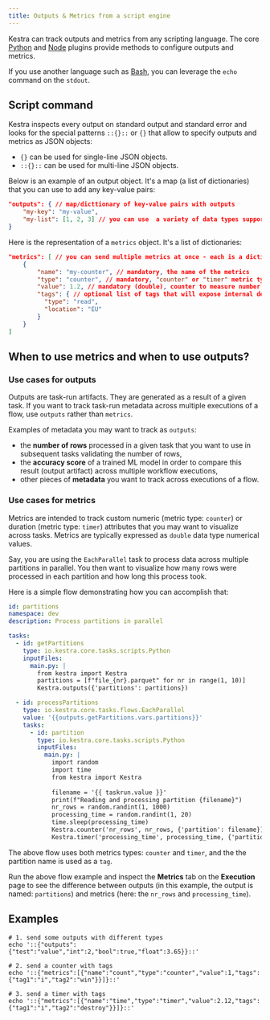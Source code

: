 ```yaml
---
title: Outputs & Metrics from a script engine
---
```


Kestra can track outputs and metrics from any scripting language. The core [Python](../../plugins/core/tasks/scripts/io.kestra.core.tasks.scripts.Python.md) and [Node](../../plugins/core/tasks/scripts/io.kestra.core.tasks.scripts.Node.md) plugins provide methods to configure outputs and metrics.

If you use another language such as [Bash](../../plugins/core/tasks/scripts/io.kestra.core.tasks.scripts.Bash.md), you can leverage the `echo` command on the `stdout`.

## Script command

Kestra inspects every output on standard output and standard error and looks for the special patterns `::{}::` or `{}` that allow to specify outputs and metrics as JSON objects:
- `{}` can be used for single-line JSON objects.
- `::{}::` can be used for multi-line JSON objects.

Below is an example of an output object. It's a map (a list of dictionaries) that you can use to add any key-value pairs:

```json
"outputs": { // map/dicttionary of key-value pairs with outputs
    "my-key": "my-value",
    "my-list": [1, 2, 3] // you can use  a variety of data types supported in a JSON request payload
}
```

Here is the representation of a `metrics` object. It's a list of dictionaries:
```json
"metrics": [ // you can send multiple metrics at once - each is a dictionary within a list
    {
        "name": "my-counter", // mandatory, the name of the metrics
        "type": "counter", // mandatory, "counter" or "timer" metric type
        "value": 1.2, // mandatory (double), counter to measure number of objects/rows/items processed in a given task, or duration in seconds for the timer metric
        "tags": { // optional list of tags that will expose internal details
          "type": "read",
          "location": "EU"
        }
    }
]
```

## When to use metrics and when to use outputs?

### Use cases for outputs

Outputs are task-run artifacts. They are generated as a result of a given task. If you want to track task-run metadata across multiple executions of a flow, use `outputs` rather than `metrics`. 

Examples of metadata you may want to track as `outputs`: 

- the **number of rows** processed in a given task that you want to use in subsequent tasks validating the number of rows, 
- the **accuracy score** of a trained ML model in order to compare this result (output artifact) across multiple workflow executions, 
- other pieces of **metadata** you want to track across executions of a flow.

### Use cases for metrics

Metrics are intended to track custom numeric (metric type: `counter`) or duration (metric type: `timer`) attributes that you may want to visualize across tasks. Metrics are typically expressed as `double` data type numerical values.

Say, you are using the `EachParallel` task to process data across multiple partitions in parallel. You then want to visualize how many rows were processed in each partition and how long this process took. 

Here is a simple flow demonstrating how you can accomplish that:

```yaml
id: partitions
namespace: dev
description: Process partitions in parallel

tasks:
  - id: getPartitions
    type: io.kestra.core.tasks.scripts.Python
    inputFiles:
      main.py: |
        from kestra import Kestra
        partitions = [f"file_{nr}.parquet" for nr in range(1, 10)]
        Kestra.outputs({'partitions': partitions})

  - id: processPartitions
    type: io.kestra.core.tasks.flows.EachParallel
    value: '{{outputs.getPartitions.vars.partitions}}'
    tasks:
      - id: partition
        type: io.kestra.core.tasks.scripts.Python
        inputFiles:
          main.py: |
            import random
            import time
            from kestra import Kestra
            
            filename = '{{ taskrun.value }}'
            print(f"Reading and processing partition {filename}")
            nr_rows = random.randint(1, 1000)
            processing_time = random.randint(1, 20)
            time.sleep(processing_time)
            Kestra.counter('nr_rows', nr_rows, {'partition': filename})
            Kestra.timer('processing_time', processing_time, {'partition': filename})
```            

The above flow uses both metrics types: `counter` and `timer`, and the the partition name is used as a `tag`. 

Run the above flow example and inspect the **Metrics** tab on the **Execution** page to see the difference between outputs (in this example, the output is named: `partitions`) and metrics (here: the `nr_rows` and `processing_time`).


## Examples

```shell
# 1. send some outputs with different types
echo '::{"outputs":{"test":"value","int":2,"bool":true,"float":3.65}}::'

# 2. send a counter with tags
echo '::{"metrics":[{"name":"count","type":"counter","value":1,"tags":{"tag1":"i","tag2":"win"}}]}::'

# 3. send a timer with tags
echo '::{"metrics":[{"name":"time","type":"timer","value":2.12,"tags":{"tag1":"i","tag2":"destroy"}}]}::'
```
